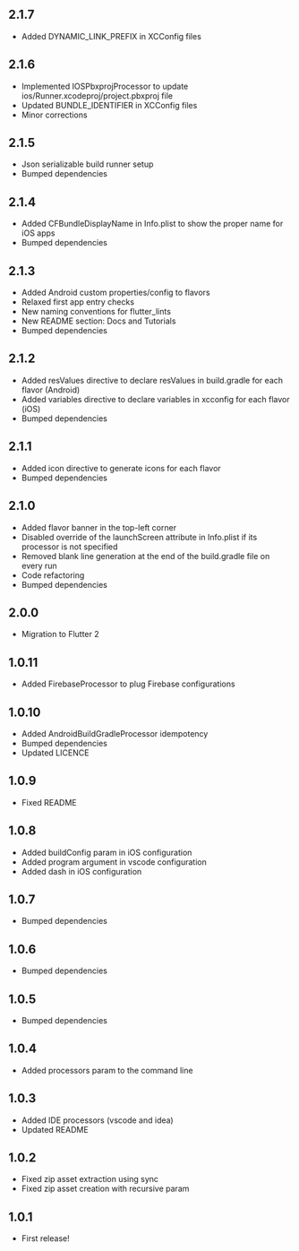 ## 2.1.7
* Added DYNAMIC_LINK_PREFIX in XCConfig files

## 2.1.6
* Implemented IOSPbxprojProcessor to update ios/Runner.xcodeproj/project.pbxproj file
* Updated BUNDLE_IDENTIFIER in XCConfig files
* Minor corrections

## 2.1.5
* Json serializable build runner setup
* Bumped dependencies

## 2.1.4
* Added CFBundleDisplayName in Info.plist to show the proper name for iOS apps
* Bumped dependencies

## 2.1.3
* Added Android custom properties/config to flavors
* Relaxed first app entry checks
* New naming conventions for flutter_lints
* New README section: Docs and Tutorials
* Bumped dependencies

## 2.1.2
* Added resValues directive to declare resValues in build.gradle for each flavor (Android)
* Added variables directive to declare variables in xcconfig for each flavor (iOS)
* Bumped dependencies

## 2.1.1
* Added icon directive to generate icons for each flavor
* Bumped dependencies

## 2.1.0
* Added flavor banner in the top-left corner
* Disabled override of the launchScreen attribute in Info.plist if its processor is not specified
* Removed blank line generation at the end of the build.gradle file on every run
* Code refactoring
* Bumped dependencies

## 2.0.0
* Migration to Flutter 2

## 1.0.11
* Added FirebaseProcessor to plug Firebase configurations

## 1.0.10
* Added AndroidBuildGradleProcessor idempotency
* Bumped dependencies
* Updated LICENCE

## 1.0.9
* Fixed README

## 1.0.8
* Added buildConfig param in iOS configuration
* Added program argument in vscode configuration
* Added dash in iOS configuration

## 1.0.7
* Bumped dependencies

## 1.0.6
* Bumped dependencies

## 1.0.5
* Bumped dependencies

## 1.0.4
* Added processors param to the command line

## 1.0.3
* Added IDE processors (vscode and idea)
* Updated README

## 1.0.2
* Fixed zip asset extraction using sync
* Fixed zip asset creation with recursive param

## 1.0.1

* First release!

